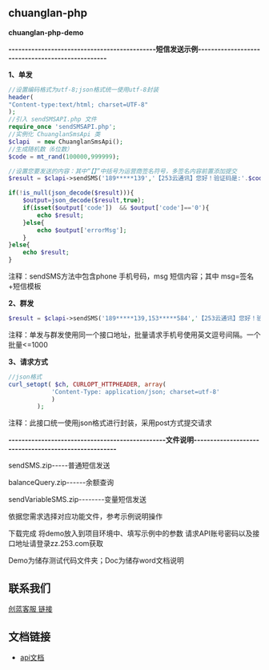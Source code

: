 ## chuanglan-php
**chuanglan-php-demo**



**---------------------------------------------短信发送示例-------------------------------------------------**

**1、单发**
```php
//设置编码格式为utf-8;json格式统一使用utf-8封装
header(
"Content-type:text/html; charset=UTF-8"
);
//引入 sendSMSAPI.php 文件
require_once 'sendSMSAPI.php';
//实例化 ChuanglanSmsApi 类
$clapi  = new ChuanglanSmsApi();
//生成随机数（6位数）
$code = mt_rand(100000,999999);

//设置您要发送的内容：其中“【】”中括号为运营商签名符号，多签名内容前置添加提交
$result = $clapi->sendSMS('189*****139','【253云通讯】您好！验证码是:'.$code);

if(!is_null(json_decode($result))){
	$output=json_decode($result,true);
	if(isset($output['code'])  && $output['code']=='0'){
		echo $result;
	}else{	
		echo $output['errorMsg'];
	}
}else{
	echo $result; 
}
```
注释：sendSMS方法中包含phone 手机号码，msg 短信内容；其中 msg=签名+短信模板


**2、群发**
 ```php
$result = $clapi->sendSMS('189*****139,153*****584','【253云通讯】您好！验证码是:'.$code);
```
注释：单发与群发使用同一个接口地址，批量请求手机号使用英文逗号间隔。一个批量<=1000

**3、请求方式**
```php
//json格式
curl_setopt( $ch, CURLOPT_HTTPHEADER, array(
			'Content-Type: application/json; charset=utf-8'   
			)
		);
```
注释：此接口统一使用json格式进行封装，采用post方式提交请求


**------------------------------------------------文件说明-----------------------------------------------------**

sendSMS.zip-----普通短信发送

balanceQuery.zip------余额查询

sendVariableSMS.zip--------变量短信发送 

依据您需求选择对应功能文件，参考示例说明操作

下载完成 将demo放入到项目环境中、填写示例中的参数 请求API账号密码以及接口地址请登录zz.253.com获取

Demo为储存测试代码文件夹；Doc为储存word文档说明



## 联系我们



[创蓝客服 链接](https://kefu253.udesk.cn/im_client/?web_plugin_id=47820={"name":"github"})



## 文档链接
- [api文档](https://www.253.com/#/document/api_doc/zz)
